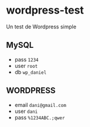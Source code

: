 # wordpress-test
Un test de Wordpress simple

## MySQL
- pass    `1234`
- user    `root`
- db      `wp_daniel`

## WORDPRESS
- email   `dani@gmail.com`
- user    `dani`
- pass    `%1234ABC.;qwer`
